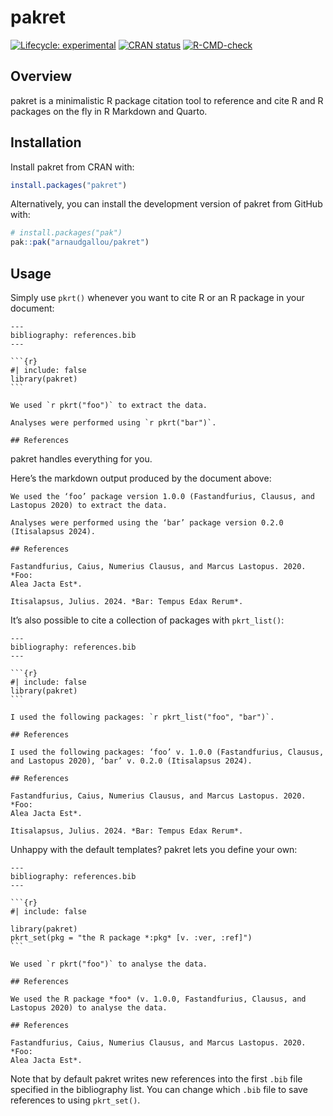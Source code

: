 
<!-- README.md is generated from README.Rmd. Please edit that file -->

# pakret

<!-- badges: start -->

[![Lifecycle:
experimental](https://img.shields.io/badge/lifecycle-experimental-orange.svg)](https://lifecycle.r-lib.org/articles/stages.html#experimental)
[![CRAN
status](https://www.r-pkg.org/badges/version/pakret)](https://CRAN.R-project.org/package=pakret)
[![R-CMD-check](https://github.com/arnaudgallou/pakret/actions/workflows/R-CMD-check.yaml/badge.svg)](https://github.com/arnaudgallou/pakret/actions/workflows/R-CMD-check.yaml)
<!-- badges: end -->

## Overview

pakret is a minimalistic R package citation tool to reference and cite R
and R packages on the fly in R Markdown and Quarto.

## Installation

Install pakret from CRAN with:

``` r
install.packages("pakret")
```

Alternatively, you can install the development version of pakret from
GitHub with:

``` r
# install.packages("pak")
pak::pak("arnaudgallou/pakret")
```

## Usage

Simply use `pkrt()` whenever you want to cite R or an R package in your
document:

    ---
    bibliography: references.bib
    ---

    ```{r}
    #| include: false
    library(pakret)
    ```

    We used `r pkrt("foo")` to extract the data.

    Analyses were performed using `r pkrt("bar")`.

    ## References

pakret handles everything for you.

Here’s the markdown output produced by the document above:

    We used the ‘foo’ package version 1.0.0 (Fastandfurius, Clausus, and
    Lastopus 2020) to extract the data.

    Analyses were performed using the ‘bar’ package version 0.2.0
    (Itisalapsus 2024).

    ## References

    Fastandfurius, Caius, Numerius Clausus, and Marcus Lastopus. 2020. *Foo:
    Alea Jacta Est*.

    Itisalapsus, Julius. 2024. *Bar: Tempus Edax Rerum*.

It’s also possible to cite a collection of packages with `pkrt_list()`:

    ---
    bibliography: references.bib
    ---

    ```{r}
    #| include: false
    library(pakret)
    ```

    I used the following packages: `r pkrt_list("foo", "bar")`.

    ## References

<!-- separator -->

    I used the following packages: ‘foo’ v. 1.0.0 (Fastandfurius, Clausus,
    and Lastopus 2020), ‘bar’ v. 0.2.0 (Itisalapsus 2024).

    ## References

    Fastandfurius, Caius, Numerius Clausus, and Marcus Lastopus. 2020. *Foo:
    Alea Jacta Est*.

    Itisalapsus, Julius. 2024. *Bar: Tempus Edax Rerum*.

Unhappy with the default templates? pakret lets you define your own:

    ---
    bibliography: references.bib
    ---

    ```{r}
    #| include: false

    library(pakret)
    pkrt_set(pkg = "the R package *:pkg* [v. :ver, :ref]")
    ```

    We used `r pkrt("foo")` to analyse the data.

    ## References

<!-- separator -->

    We used the R package *foo* (v. 1.0.0, Fastandfurius, Clausus, and
    Lastopus 2020) to analyse the data.

    ## References

    Fastandfurius, Caius, Numerius Clausus, and Marcus Lastopus. 2020. *Foo:
    Alea Jacta Est*.

Note that by default pakret writes new references into the first `.bib`
file specified in the bibliography list. You can change which `.bib`
file to save references to using `pkrt_set()`.
